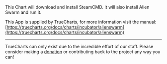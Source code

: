 This Chart will download and install SteamCMD. It will also install Alien Swarm and run it.

This App is supplied by TrueCharts, for more information visit the manual: [https://truecharts.org/docs/charts/incubator/alienswarm](https://truecharts.org/docs/charts/incubator/alienswarm)

---

TrueCharts can only exist due to the incredible effort of our staff.
Please consider making a [donation](https://truecharts.org/docs/about/sponsor) or contributing back to the project any way you can!
